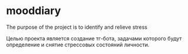 # mooddiary
The purpose of the project is to identify and relieve stress

Целью проекта является создание тг-бота, задачами которого будут определение и снятие стрессовых состояний личности.
